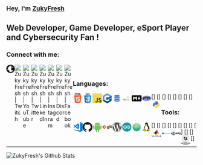 ### Hey, I'm [ZukyFresh][website]                                              

## Web Developer, Game Developer, eSport Player and Cybersecurity Fan !

### Connect with me:

[<img align="left" alt="ZukyFresh | Website" width="22px" src="https://raw.githubusercontent.com/iconic/open-iconic/master/svg/globe.svg" />][website]
[<img align="left" alt="ZukyFresh | Twitch" width="22px" src="https://cdn.jsdelivr.net/npm/simple-icons@3.4.0/icons/twitch.svg" />][twitch]
[<img align="left" alt="ZukyFresh | YouTube" width="22px" src="https://cdn.jsdelivr.net/npm/simple-icons@v3/icons/youtube.svg" />][youtube]
[<img align="left" alt="ZukyFresh | Twitter" width="22px" src="https://cdn.jsdelivr.net/npm/simple-icons@v3/icons/twitter.svg" />][twitter]
[<img align="left" alt="ZukyFresh | LinkedIn" width="22px" src="https://cdn.jsdelivr.net/npm/simple-icons@v3/icons/linkedin.svg" />][linkedin]
[<img align="left" alt="ZukyFresh | Instagram" width="22px" src="https://cdn.jsdelivr.net/npm/simple-icons@v3/icons/instagram.svg" />][instagram]
[<img align="left" alt="ZukyFresh | Discord" width="22px" src="https://cdn.jsdelivr.net/npm/simple-icons@3.4.0/icons/discord.svg" />][discord]
[<img align="left" alt="ZukyFresh | Facebook" width="22px" src="https://cdn.jsdelivr.net/npm/simple-icons@3.4.0/icons/facebook.svg" />][facebook]

<br />

### Languages:

<img align="left" alt="HTML5" width="26px" src="https://raw.githubusercontent.com/github/explore/80688e429a7d4ef2fca1e82350fe8e3517d3494d/topics/html/html.png" />
[<img align="left" alt="CSS3" width="26px" src="https://raw.githubusercontent.com/github/explore/80688e429a7d4ef2fca1e82350fe8e3517d3494d/topics/css/css.png" />]
[<img align="left" alt="JavaScript" width="26px" src="https://raw.githubusercontent.com/github/explore/80688e429a7d4ef2fca1e82350fe8e3517d3494d/topics/javascript/javascript.png" />]
[<img align="left" alt="C++" width="26px" src="https://raw.githubusercontent.com/github/explore/80688e429a7d4ef2fca1e82350fe8e3517d3494d/topics/cpp/cpp.png" />]
[<img align="left" alt="SQL" width="26px" src="https://raw.githubusercontent.com/github/explore/80688e429a7d4ef2fca1e82350fe8e3517d3494d/topics/sql/sql.png" />]
[<img align="left" alt="MySQL" width="26px" src="https://raw.githubusercontent.com/github/explore/80688e429a7d4ef2fca1e82350fe8e3517d3494d/topics/mysql/mysql.png" />]
[<img align="left" alt="Markdown" width="26px" src="https://raw.githubusercontent.com/github/explore/80688e429a7d4ef2fca1e82350fe8e3517d3494d/topics/markdown/markdown.png" />]
[<img align="left" alt="PHP" width="26px" src="https://raw.githubusercontent.com/github/explore/ccc16358ac4530c6a69b1b80c7223cd2744dea83/topics/php/php.png" />]
[<img align="left" alt="Python" width="26px" src="https://raw.githubusercontent.com/github/explore/80688e429a7d4ef2fca1e82350fe8e3517d3494d/topics/python/python.png" />]
<br />

### Tools:

[<img align="left" alt="Visual Studio Code" width="26px" src="https://raw.githubusercontent.com/github/explore/80688e429a7d4ef2fca1e82350fe8e3517d3494d/topics/visual-studio-code/visual-studio-code.png" />]
[<img align="left" alt="GitHub" width="26px" src="https://raw.githubusercontent.com/github/explore/78df643247d429f6cc873026c0622819ad797942/topics/github/github.png" />]
[<img align="left" alt="Android" width="26px" src="https://raw.githubusercontent.com/github/explore/80688e429a7d4ef2fca1e82350fe8e3517d3494d/topics/android/android.png" />]
[<img align="left" alt="Git" width="26px" src="https://raw.githubusercontent.com/github/explore/80688e429a7d4ef2fca1e82350fe8e3517d3494d/topics/git/git.png" />]
[<img align="left" alt="Wordpress" width="26px" src="https://raw.githubusercontent.com/github/explore/80688e429a7d4ef2fca1e82350fe8e3517d3494d/topics/wordpress/wordpress.png" />]
[<img align="left" alt="Arduino" width="26px" src="https://raw.githubusercontent.com/github/explore/80688e429a7d4ef2fca1e82350fe8e3517d3494d/topics/arduino/arduino.png" />]
[<img align="left" alt="Atom" width="26px" src="https://raw.githubusercontent.com/github/explore/80688e429a7d4ef2fca1e82350fe8e3517d3494d/topics/atom/atom.png" />]
[<img align="left" alt="Linux" width="26px" src="https://raw.githubusercontent.com/github/explore/80688e429a7d4ef2fca1e82350fe8e3517d3494d/topics/linux/linux.png" />]
[<img align="left" alt="Matlab" width="26px" src="https://raw.githubusercontent.com/github/explore/80688e429a7d4ef2fca1e82350fe8e3517d3494d/topics/matlab/matlab.png" />]
[<img align="left" alt="Windows" width="26px" src="https://raw.githubusercontent.com/github/explore/80688e429a7d4ef2fca1e82350fe8e3517d3494d/topics/windows/windows.png" />]
[<img align="left" alt="Unity" width="26px" src="https://raw.githubusercontent.com/github/explore/80688e429a7d4ef2fca1e82350fe8e3517d3494d/topics/unity/unity.png" />]
[<img align="left" alt="Unreal Engine" width="26px" src="https://raw.githubusercontent.com/github/explore/80688e429a7d4ef2fca1e82350fe8e3517d3494d/topics/unreal-engine/unreal-engine.png" />]
<br />

---

<img align="left" alt="ZukyFresh's Github Stats" src="https://github-readme-stats.vercel.app/api?username=zukyfresh&count_private=true&show_icons=true&theme=tokyonight&hide_border=true" />

[website]: https://zukyfresh.cz
[twitter]: https://twitter.com/FreshZuky
[facebook]: https://facebook.com/ZukyFresh
[youtube]: https://youtube.com/channel/UCTAkC1lXbI4UueiSCvF7fCA
[instagram]: https://instagram.com/zukyfresh/
[linkedin]: https://linkedin.com/in/filip-opluštil-49a9661b3
[twitch]: https://twitch.tv/ZukyFresh
[discord]: https://discord.gg/VCr2SRE
